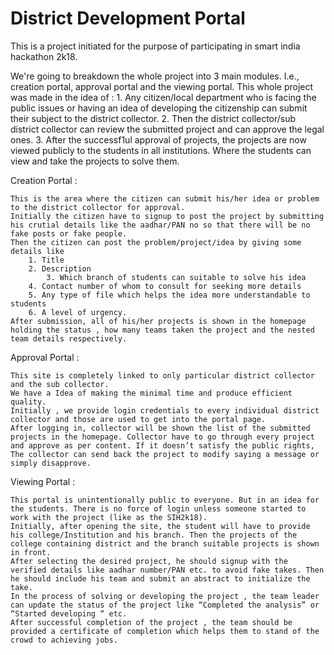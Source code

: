 # District Development Portal
This is a project initiated for the purpose of participating in smart india hackathon 2k18.

We're going to breakdown the whole project into 3 main modules. I.e., creation portal, approval portal and the viewing portal.
This whole project was made in the idea of :
	1.  Any citizen/local department who is facing the public issues or having an idea of developing the citizenship can submit their subject to the district collector.
	2. Then the district collector/sub district collector can review the submitted project and can approve the legal ones.
	3. After the successf1ul approval of projects, the projects are now viewed publicly to the students in all institutions. Where the students can view and take the projects to solve them.


Creation Portal :

	This is the area where the citizen can submit his/her idea or problem to the district collector for approval.
	Initially the citizen have to signup to post the project by submitting his crutial details like the aadhar/PAN no so that there will be no fake posts or fake people.
	Then the citizen can post the problem/project/idea by giving some details like 
		1. Title
		2. Description
       		3. Which branch of students can suitable to solve his idea
		4. Contact number of whom to consult for seeking more details
		5. Any type of file which helps the idea more understandable to students
		6. A level of urgency.
	After submission, all of his/her projects is shown in the homepage holding the status , how many teams taken the project and the nested team details respectively.


Approval Portal :

	This site is completely linked to only particular district collector and the sub collector.
	We have a Idea of making the minimal time and produce efficient quality.
	Initially , we provide login credentials to every individual district collector and those are used to get into the portal page.
	After logging in, collector will be shown the list of the submitted projects in the homepage. Collector have to go through every project and approve as per content. If it doesn’t satisfy the public rights, The collector can send back the project to modify saying a message or simply disapprove. 

	
Viewing Portal :

	This portal is unintentionally public to everyone. But in an idea for the students. There is no force of login unless someone started to work with the project (like as the SIH2k18).
	Initially, after opening the site, the student will have to provide his college/Institution and his branch. Then the projects of the college containing district and the branch suitable projects is shown in front.
	After selecting the desired project, he should signup with the verified details like aadhar number/PAN etc. to avoid fake takes. Then he should include his team and submit an abstract to initialize the take.
	In the process of solving or developing the project , the team leader can update the status of the project like “Completed the analysis” or “Started developing “ etc.
	After successful completion of the project , the team should be provided a certificate of completion which helps them to stand of the crowd to achieving jobs.



